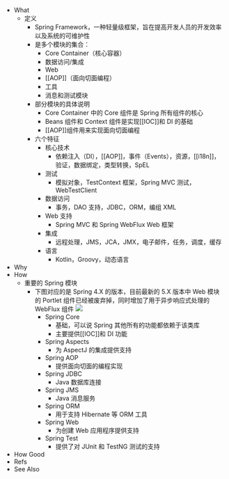 - What
	- 定义
		- Spring Framework，一种轻量级框架，旨在提高开发人员的开发效率以及系统的可维护性
		- 是多个模块的集合：
			- Core Container（核心容器）
			- 数据访问/集成
			- Web
			- [[AOP]]（面向切面编程）
			- 工具
			- 消息和测试模块
		- 部分模块的具体说明
			- Core Container 中的 Core 组件是 Spring 所有组件的核心
			- Beans 组件和 Context 组件是实现[[IOC]]和 DI 的基础
			- [[AOP]]组件用来实现面向切面编程
		- 六个特征
			- 核心技术
				- 依赖注入（DI），[[AOP]]，事件（Events），资源，[[i18n]]，验证，数据绑定，类型转换，SpEL
			- 测试
				- 模拟对象，TestContext 框架，Spring MVC 测试，WebTestClient
			- 数据访问
				- 事务，DAO 支持，JDBC，ORM，编组 XML
			- Web 支持
				- Spring MVC 和 Spring WebFlux Web 框架
			- 集成
				- 远程处理，JMS，JCA，JMX，电子邮件，任务，调度，缓存
			- 语言
				- Kotlin，Groovy，动态语言
- Why
- How
	- 重要的 Spring 模块
		- 下图对应的是 Spring 4.X 的版本，目前最新的 5.X 版本中 Web 模块的 Portlet 组件已经被废弃掉，同时增加了用于异步响应式处理的 WebFlux 组件
		  ![](https://pdai.tech/images/spring/spring-interview-1.png)
			- Spring Core
				- 基础，可以说 Spring 其他所有的功能都依赖于该类库
				- 主要提供[[IOC]]和 DI 功能
			- Spring Aspects
				- 为 AspectJ 的集成提供支持
			- Spring AOP
				- 提供面向切面的编程实现
			- Spring JDBC
				- Java 数据库连接
			- Spring JMS
				- Java 消息服务
			- Spring ORM
				- 用于支持 Hibernate 等 ORM 工具
			- Spring Web
				- 为创建 Web 应用程序提供支持
			- Spring Test
				- 提供了对 JUnit 和 TestNG 测试的支持
- How Good
- Refs
- See Also